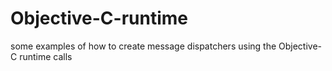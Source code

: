 Objective-C-runtime
===================

some examples of how to create message dispatchers using the Objective-C runtime calls